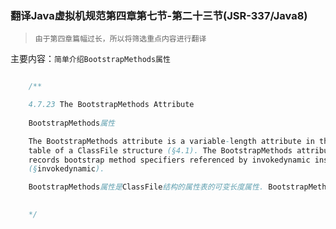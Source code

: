 ### 翻译Java虚拟机规范第四章第七节-第二十三节(JSR-337/Java8)

> `由于第四章篇幅过长，所以将筛选重点内容进行翻译`

主要内容：`简单介绍BootstrapMethods属性`


```java

    /**

    4.7.23 The BootstrapMethods Attribute
    
    BootstrapMethods属性

    The BootstrapMethods attribute is a variable-length attribute in the attributes
    table of a ClassFile structure (§4.1). The BootstrapMethods attribute
    records bootstrap method specifiers referenced by invokedynamic instructions
    (§invokedynamic).

    BootstrapMethods属性是ClassFile结构的属性表的可变长度属性. BootstrapMethods属性记录由invokedynamic指令（§invokedynamic）引用的引导程序方法说明符.
    

    */



```